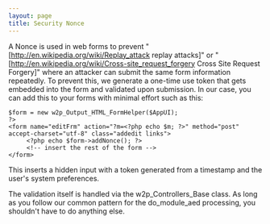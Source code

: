 ```yaml
---
layout: page
title: Security Nonce
---
```


A Nonce is used in web forms to prevent "[http://en.wikipedia.org/wiki/Replay_attack replay attacks]" or "[http://en.wikipedia.org/wiki/Cross-site_request_forgery Cross Site Request Forgery]" where an attacker can submit the same form information repeatedly. To prevent this, we generate a one-time use token that gets embedded into the form and validated upon submission. In our case, you can add this to your forms with minimal effort such as this:

    $form = new w2p_Output_HTML_FormHelper($AppUI);
    ?>
    <form name="editFrm" action="?m=<?php echo $m; ?>" method="post" accept-charset="utf-8" class="addedit links">
         <?php echo $form->addNonce(); ?>
         <!-- insert the rest of the form -->
    </form>

This inserts a hidden input with a token generated from a timestamp and the user's system preferences.

The validation itself is handled via the w2p_Controllers_Base class. As long as you follow our common pattern for the do_module_aed processing, you shouldn't have to do anything else.
